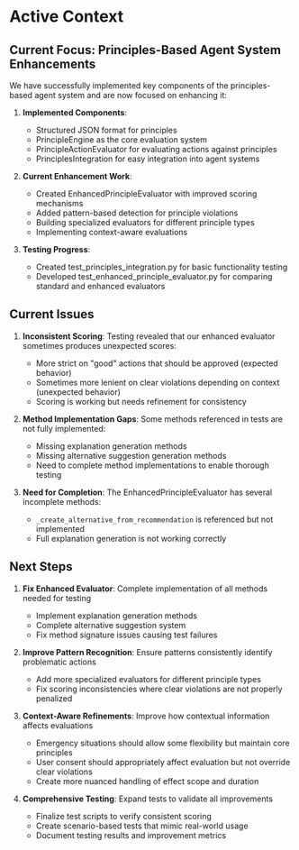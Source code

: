 # Active Context

## Current Focus: Principles-Based Agent System Enhancements

We have successfully implemented key components of the principles-based agent system and are now focused on enhancing it:

1. **Implemented Components**:
   - Structured JSON format for principles
   - PrincipleEngine as the core evaluation system
   - PrincipleActionEvaluator for evaluating actions against principles
   - PrinciplesIntegration for easy integration into agent systems

2. **Current Enhancement Work**:
   - Created EnhancedPrincipleEvaluator with improved scoring mechanisms
   - Added pattern-based detection for principle violations
   - Building specialized evaluators for different principle types
   - Implementing context-aware evaluations

3. **Testing Progress**:
   - Created test_principles_integration.py for basic functionality testing
   - Developed test_enhanced_principle_evaluator.py for comparing standard and enhanced evaluators

## Current Issues

1. **Inconsistent Scoring**: Testing revealed that our enhanced evaluator sometimes produces unexpected scores:
   - More strict on "good" actions that should be approved (expected behavior)
   - Sometimes more lenient on clear violations depending on context (unexpected behavior)
   - Scoring is working but needs refinement for consistency

2. **Method Implementation Gaps**: Some methods referenced in tests are not fully implemented:
   - Missing explanation generation methods
   - Missing alternative suggestion generation methods
   - Need to complete method implementations to enable thorough testing

3. **Need for Completion**: The EnhancedPrincipleEvaluator has several incomplete methods:
   - `_create_alternative_from_recommendation` is referenced but not implemented
   - Full explanation generation is not working correctly

## Next Steps

1. **Fix Enhanced Evaluator**: Complete implementation of all methods needed for testing
   - Implement explanation generation methods
   - Complete alternative suggestion system
   - Fix method signature issues causing test failures

2. **Improve Pattern Recognition**: Ensure patterns consistently identify problematic actions
   - Add more specialized evaluators for different principle types
   - Fix scoring inconsistencies where clear violations are not properly penalized

3. **Context-Aware Refinements**: Improve how contextual information affects evaluations
   - Emergency situations should allow some flexibility but maintain core principles
   - User consent should appropriately affect evaluation but not override clear violations
   - Create more nuanced handling of effect scope and duration

4. **Comprehensive Testing**: Expand tests to validate all improvements
   - Finalize test scripts to verify consistent scoring
   - Create scenario-based tests that mimic real-world usage
   - Document testing results and improvement metrics
